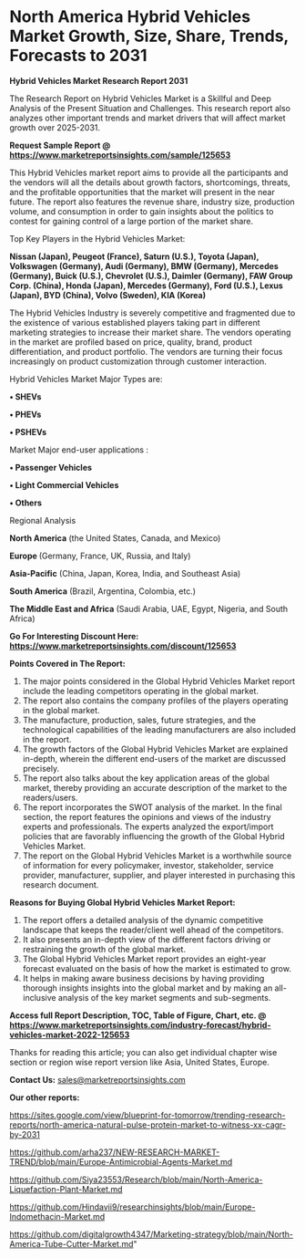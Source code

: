 # North America Hybrid Vehicles Market Growth, Size, Share, Trends, Forecasts to 2031

<strong>Hybrid Vehicles Market Research Report 2031</strong>

The Research Report on Hybrid Vehicles Market is a Skillful and Deep Analysis of the Present Situation and Challenges. This research report also analyzes other important trends and market drivers that will affect market growth over 2025-2031.

<strong>Request Sample Report @ <a href=https://www.marketreportsinsights.com/sample/125653>https://www.marketreportsinsights.com/sample/125653</a></strong>

This Hybrid Vehicles market report aims to provide all the participants and the vendors will all the details about growth factors, shortcomings, threats, and the profitable opportunities that the market will present in the near future. The report also features the revenue share, industry size, production volume, and consumption in order to gain insights about the politics to contest for gaining control of a large portion of the market share.

Top Key Players in the Hybrid Vehicles Market:

<strong>Nissan (Japan), Peugeot (France), Saturn (U.S.), Toyota (Japan), Volkswagen (Germany), Audi (Germany), BMW (Germany), Mercedes (Germany), Buick (U.S.), Chevrolet (U.S.), Daimler (Germany), FAW Group Corp. (China), Honda (Japan), Mercedes (Germany), Ford (U.S.), Lexus (Japan), BYD (China), Volvo (Sweden), KIA (Korea)</strong>

The Hybrid Vehicles Industry is severely competitive and fragmented due to the existence of various established players taking part in different marketing strategies to increase their market share. The vendors operating in the market are profiled based on price, quality, brand, product differentiation, and product portfolio. The vendors are turning their focus increasingly on product customization through customer interaction.

Hybrid Vehicles Market Major Types are:

<strong>• SHEVs

• PHEVs

• PSHEVs</strong>

Market Major end-user applications :

<strong>• Passenger Vehicles

• Light Commercial Vehicles

• Others</strong>

Regional Analysis

</u><strong><b>North America</b></strong> (the United States, Canada, and Mexico)

<strong><b>Europe </b></strong>(Germany, France, UK, Russia, and Italy)

<strong><b>Asia-Pacific</b></strong> (China, Japan, Korea, India, and Southeast Asia)

<strong><b>South America</b></strong> (Brazil, Argentina, Colombia, etc.)

<strong><b>The Middle East and Africa</b></strong> (Saudi Arabia, UAE, Egypt, Nigeria, and South Africa)

<strong>Go For Interesting Discount Here: <a href=https://www.marketreportsinsights.com/discount/125653>https://www.marketreportsinsights.com/discount/125653</a></strong>

<strong>Points Covered in The Report:</strong>
<ol>
  <li>The major points considered in the Global Hybrid Vehicles Market report include the leading competitors operating in the global market.</li>
  <li>The report also contains the company profiles of the players operating in the global market.</li>
  <li>The manufacture, production, sales, future strategies, and the technological capabilities of the leading manufacturers are also included in the report.</li>
  <li>The growth factors of the Global Hybrid Vehicles Market are explained in-depth, wherein the different end-users of the market are discussed precisely.</li>
  <li>The report also talks about the key application areas of the global market, thereby providing an accurate description of the market to the readers/users.</li>
  <li>The report incorporates the SWOT analysis of the market. In the final section, the report features the opinions and views of the industry experts and professionals. The experts analyzed the export/import policies that are favorably influencing the growth of the Global Hybrid Vehicles Market.</li>
  <li>The report on the Global Hybrid Vehicles Market is a worthwhile source of information for every policymaker, investor, stakeholder, service provider, manufacturer, supplier, and player interested in purchasing this research document.</li>
</ol>
<strong>Reasons for Buying Global Hybrid Vehicles Market Report:</strong>

<ol>
  <li>The report offers a detailed analysis of the dynamic competitive landscape that keeps the reader/client well ahead of the competitors.</li>
  <li>It also presents an in-depth view of the different factors driving or restraining the growth of the global market.</li>
  <li>The Global Hybrid Vehicles Market report provides an eight-year forecast evaluated on the basis of how the market is estimated to grow.</li>
  <li>It helps in making aware business decisions by having providing thorough insights insights into the global market and by making an all-inclusive analysis of the key market segments and sub-segments.</li>
</ol>
<strong>Access full Report Description, TOC, Table of Figure, Chart, etc. @ <a href=https://www.marketreportsinsights.com/industry-forecast/hybrid-vehicles-market-2022-125653>https://www.marketreportsinsights.com/industry-forecast/hybrid-vehicles-market-2022-125653</a></strong>


Thanks for reading this article; you can also get individual chapter wise section or region wise report version like Asia, United States, Europe.

<strong>Contact Us:</strong>
sales@marketreportsinsights.com

<strong>Our other reports:</strong>

<a href=https://sites.google.com/view/blueprint-for-tomorrow/trending-research-reports/north-america-natural-pulse-protein-market-to-witness-xx-cagr-by-2031>https://sites.google.com/view/blueprint-for-tomorrow/trending-research-reports/north-america-natural-pulse-protein-market-to-witness-xx-cagr-by-2031</a>

<a href=https://github.com/arha237/NEW-RESEARCH-MARKET-TREND/blob/main/Europe-Antimicrobial-Agents-Market.md>https://github.com/arha237/NEW-RESEARCH-MARKET-TREND/blob/main/Europe-Antimicrobial-Agents-Market.md</a>

<a href=https://github.com/Siya23553/Research/blob/main/North-America-Liquefaction-Plant-Market.md>https://github.com/Siya23553/Research/blob/main/North-America-Liquefaction-Plant-Market.md</a>

<a href=https://github.com/Hindavii9/researchinsights/blob/main/Europe-Indomethacin-Market.md>https://github.com/Hindavii9/researchinsights/blob/main/Europe-Indomethacin-Market.md</a>

<a href=https://github.com/digitalgrowth4347/Marketing-strategy/blob/main/North-America-Tube-Cutter-Market.md>https://github.com/digitalgrowth4347/Marketing-strategy/blob/main/North-America-Tube-Cutter-Market.md</a>"
